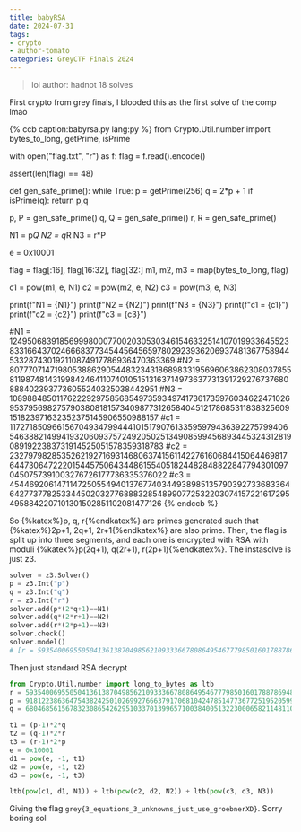 ```yaml
---
title: babyRSA
date: 2024-07-31
tags: 
- crypto
- author-tomato
categories: GreyCTF Finals 2024
---
```


> lol
> author: hadnot
> 18 solves

First crypto from grey finals, I blooded this as the first solve of the comp lmao

{% ccb 
caption:babyrsa.py
lang:py
%}
from Crypto.Util.number import bytes_to_long, getPrime, isPrime

with open("flag.txt", "r") as f:
    flag = f.read().encode()

assert(len(flag) == 48)

def gen_safe_prime():
    while True:
        p = getPrime(256)
        q = 2*p + 1
        if isPrime(q):
            return p,q

p, P = gen_safe_prime()
q, Q = gen_safe_prime()
r, R = gen_safe_prime()

N1 = p*Q
N2 = q*R
N3 = r*P

e = 0x10001

flag = flag[:16], flag[16:32], flag[32:]
m1, m2, m3 = map(bytes_to_long, flag)

c1 = pow(m1, e, N1)
c2 = pow(m2, e, N2)
c3 = pow(m3, e, N3)

print(f"N1 = {N1}")
print(f"N2 = {N2}")
print(f"N3 = {N3}")
print(f"c1 = {c1}")
print(f"c2 = {c2}")
print(f"c3 = {c3}")

#N1 = 12495068391856999800077002030530346154633251410701993364552383316643702466683773454456456597802923936206937481367758944533287430192110874917786936470363369
#N2 = 8077707147198053886290544832343186898331956960638623080378558119874814319984246411074010515131637149736377313917292767376808884023937736055240325038442951
#N3 = 10898848501176222929758568549735934974173617359760346224710269537956982757903808181573409877312658404512178685311838325609151823971632352375145906550988157
#c1 = 11727185096615670493479944410151790761335959794363922757994065463882149941932060937572492050251349085994568934453243128190891922383731914525051578359318783
#c2 = 2327979828535262192716931468063741561142276160684415064469817644730647222015445750643448615540518244828488228477943010970450757391003276726177736335376022
#c3 = 4544692061471147250554940137677403449389851357903927336833646427737782533445020327768883285489907725322030741572216172954958842207101301502851102081477126
{% endccb %}

So {%katex%}p, q, r{%endkatex%} are primes generated such that {%katex%}2p+1, 2q+1, 2r+1{%endkatex%} are also prime. Then, the flag is split up into three segments, and each one is encrypted with RSA with moduli {%katex%}p(2q+1), q(2r+1), r(2p+1){%endkatex%}. The instasolve is just z3.

```py
solver = z3.Solver()
p = z3.Int("p")
q = z3.Int("q")
r = z3.Int("r")
solver.add(p*(2*q+1)==N1)
solver.add(q*(2*r+1)==N2)
solver.add(r*(2*p+1)==N3)
solver.check()
solver.model()
# [r = 59354006955050413613870498562109333667808649546777985016017887869485489005019, p = 91812238636475438242501026992766637917068104247851477367725195205999180512451, q = 68046856156783230865426295103370139965710038400513223000658211481103876983409]
```

Then just standard RSA decrypt

```py
from Crypto.Util.number import long_to_bytes as ltb
r = 59354006955050413613870498562109333667808649546777985016017887869485489005019
p = 91812238636475438242501026992766637917068104247851477367725195205999180512451
q = 68046856156783230865426295103370139965710038400513223000658211481103876983409

t1 = (p-1)*2*q
t2 = (q-1)*2*r
t3 = (r-1)*2*p
e = 0x10001
d1 = pow(e, -1, t1)
d2 = pow(e, -1, t2)
d3 = pow(e, -1, t3)

ltb(pow(c1, d1, N1)) + ltb(pow(c2, d2, N2)) + ltb(pow(c3, d3, N3))
```

Giving the flag `grey{3_equations_3_unknowns_just_use_groebnerXD}`. Sorry boring sol